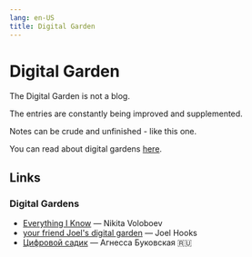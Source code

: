 ```yaml
---
lang: en-US 
title: Digital Garden
---
```

# Digital Garden

The Digital Garden is not a blog.

The entries are constantly being improved and supplemented.

Notes can be crude and unfinished - like this one.

You can read about digital gardens [here](https://tomcritchlow.com/2019/02/17/building-digital-garden/).

## Links

### Digital Gardens
- [Everything I Know](https://wiki.nikiv.dev/) — Nikita Voloboev
- [your friend Joel's digital garden](https://joelhooks.com/) — Joel Hooks
- [Цифровой садик](https://agnessa.pp.ru/) — Агнесса Буковская 🇷🇺
